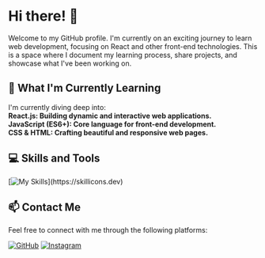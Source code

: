 <h1>Hi there! 👋</h1>

Welcome to my GitHub profile. I'm currently on an exciting journey to learn web development, focusing on React and other front-end technologies. This is a space where I document my learning process, share projects, and showcase what I've been working on.

<h2>🌱 What I'm Currently Learning</h2>
I'm currently diving deep into:<br/>

<b>
React.js: Building dynamic and interactive web applications.<br/>
JavaScript (ES6+): Core language for front-end development.<br/>
CSS & HTML: Crafting beautiful and responsive web pages.<br/>
</b>

<h2>💻 Skills and Tools</h2>

[![My Skills](https://skillicons.dev/icons?i=js,py,nodejs,vite,git,)](https://skillicons.dev)

## 📫 Contact Me

Feel free to connect with me through the following platforms:

[![GitHub](https://img.shields.io/badge/GitHub-181717?style=for-the-badge&logo=github&logoColor=white)](https://github.com/l0aft3r)
[![Instagram](https://img.shields.io/badge/Instagram-E4405F?style=for-the-badge&logo=instagram&logoColor=white)](https://instagram.com/l0aft3r)
